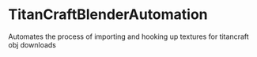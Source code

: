 # TitanCraftBlenderAutomation
 Automates the process of importing and hooking up textures for titancraft obj downloads
